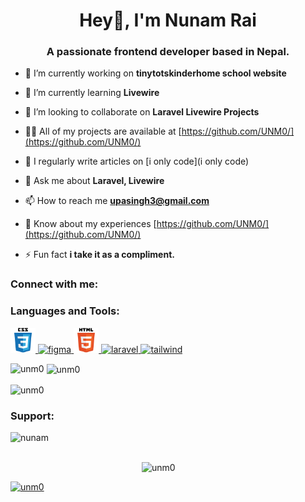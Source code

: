 <h1 align="center">Hey👋, I'm Nunam Rai</h1>
<h3 align="center">A passionate frontend developer based in Nepal.</h3>

- 🔭 I’m currently working on **tinytotskinderhome school website**

- 🌱 I’m currently learning **Livewire**

- 👯 I’m looking to collaborate on **Laravel Livewire Projects**

- 👨‍💻 All of my projects are available at [https://github.com/UNM0/](https://github.com/UNM0/)

- 📝 I regularly write articles on [i only code](i only code)

- 💬 Ask me about **Laravel, Livewire**

- 📫 How to reach me **upasingh3@gmail.com**

- 📄 Know about my experiences [https://github.com/UNM0/](https://github.com/UNM0/)

- ⚡ Fun fact **i take it as a compliment.**

<h3 align="left">Connect with me:</h3>
<p align="left">
</p>

<h3 align="left">Languages and Tools:</h3>
<p align="left"> <a href="https://www.w3schools.com/css/" target="_blank" rel="noreferrer"> <img src="https://raw.githubusercontent.com/devicons/devicon/master/icons/css3/css3-original-wordmark.svg" alt="css3" width="40" height="40"/> </a> <a href="https://www.figma.com/" target="_blank" rel="noreferrer"> <img src="https://www.vectorlogo.zone/logos/figma/figma-icon.svg" alt="figma" width="40" height="40"/> </a> <a href="https://www.w3.org/html/" target="_blank" rel="noreferrer"> <img src="https://raw.githubusercontent.com/devicons/devicon/master/icons/html5/html5-original-wordmark.svg" alt="html5" width="40" height="40"/> </a> <a href="https://laravel.com/" target="_blank" rel="noreferrer"> <img src="https://laravel.com/img/logomark.min.svg" alt="laravel" width="40" height="40"/> </a> <a href="https://tailwindcss.com/" target="_blank" rel="noreferrer"> <img src="https://www.vectorlogo.zone/logos/tailwindcss/tailwindcss-icon.svg" alt="tailwind" width="40" height="40"/> </a> </p>

<div class="grid">
  
<p><img align="left" src="https://github-readme-stats.vercel.app/api/top-langs?username=unm0&show_icons=true&locale=en&layout=compact" alt="unm0" /></p>

<p>&nbsp;<img align="center" src="https://github-readme-stats.vercel.app/api?username=unm0&show_icons=true&locale=en" alt="unm0" /></p>

<p><img align="center" src="https://github-readme-streak-stats.herokuapp.com/?user=unm0&" alt="unm0" /></p>
</div>
<h3 align="left">Support:</h3>
<p><a href="https://www.buymeacoffee.com/nunam"> <img align="left" src="https://cdn.buymeacoffee.com/buttons/v2/default-yellow.png" height="50" width="210" alt="nunam" /></a></p><br><br>
<p align="left"> <img src="https://komarev.com/ghpvc/?username=unm0&label=Profile%20views&color=0e75b6&style=flat" alt="unm0" /> </p>

<p align="left"> <a href="https://github.com/ryo-ma/github-profile-trophy"><img src="https://github-profile-trophy.vercel.app/?username=unm0" alt="unm0" /></a> </p>

<p align="left"> <a href="https://twitter.com/" target="blank"><img src="https://img.shields.io/twitter/follow/?logo=twitter&style=for-the-badge" alt="" /></a> </p>
